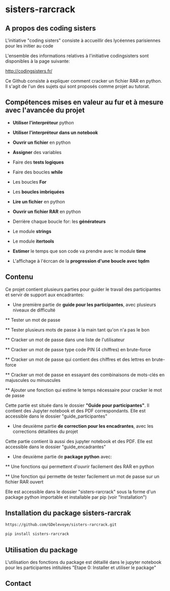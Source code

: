 # sisters-rarcrack

## A propos des coding sisters

L'initiative "coding sisters" consiste à accueillir des lycéennes parisiennes pour les initier au code

L'ensemble des informations relatives à l'initiative codingsisters sont disponibles à la page suivante:

http://codingsisters.fr/


Ce Github consiste à expliquer comment cracker un fichier RAR en python. Il s'agit de l'un des sujets qui sont proposés comme projet au tutorat.


## Compétences mises en valeur au fur et à mesure avec l'avancée du projet


- **Utiliser l'interpréteur** python

- **Utiliser l'interpréteur dans un notebook**

- **Ouvrir un fichier** en python

- **Assigner** des variables

- Faire des **tests logiques**

- Faire des boucles **while**

- Les boucles **For**

- Les **boucles imbriquées**

- **Lire un fichier** en python

- **Ouvrir un fichier RAR** en python

- Derrière chaque boucle for: les **générateurs**

- Le module **strings**

- Le module **itertools**

- **Estimer** le temps que son code va prendre avec le module **time**

- L'affichage à l'écrcan de la **progression d'une boucle avec tqdm**


## Contenu

Ce projet contient plusieurs parties pour guider le travail des participantes et servir de support aux encadrantes:

* Une première partie de **guide pour les participantes**, avec plusieurs niveaux de difficulté


** Tester un mot de passe

** Tester plusieurs mots de passe à la main tant qu'on n'a pas le bon

** Cracker un mot de passe dans une liste de l'utilisateur

** Cracker un mot de passe type code PIN (4 chiffres) en brute-force

** Cracker un mot de passe qui contient des chiffres et des lettres en brute-force

** Cracker un mot de passe en essayant des combinaisons de mots-clés en majuscules ou minuscules

** Ajouter une fonction qui estime le temps nécessaire pour cracker le mot de passe


Cette partie est située dans le dossier **"Guide pour participantes"**. Il contient des Jupyter notebook et des PDF correspondants. Elle est accessible dans le dossier "guide_participantes"


* Une deuxième partie **de correction pour les encadrantes**, avec les corrections détaillées du projet


Cette partie contient là aussi des jupyter notebook et des PDF. Elle est accessible dans le dossier "guide_encadrantes"


* Une deuxième partie de **package python** avec:

** Une fonctions qui permettent d'ouvrir facilement des RAR en python

** Une fonction qui permette de tester facilement un mot de passe sur un fichier RAR ouvert


Elle est accessible dans le dossier "sisters-rarcrack" sous la forme d'un package python importable et installable par pip (voir "Installation")



## Installation du package sisters-rarcrak


```bash
https://github.com/GDelevoye/sisters-rarcrack.git

pip install sisters-rarcrack
```

## Utilisation du package


L'utilisation des fonctions du package est détaillé dans le jupyter notebook pour les participantes intitulées "Etape 0: Installer et utiliser le package"


## Contact
